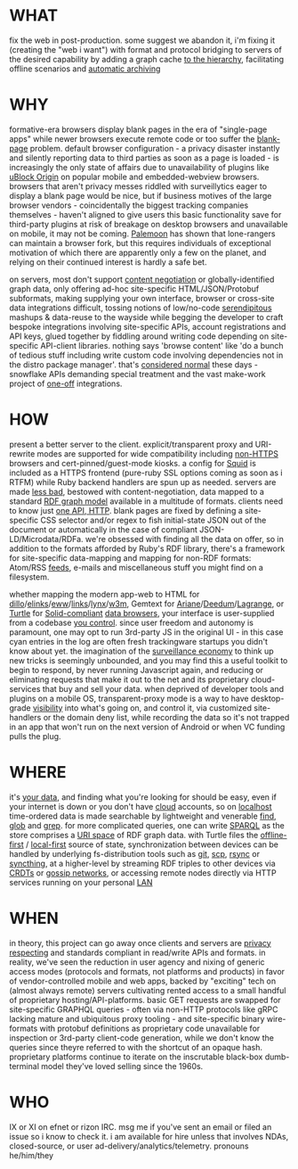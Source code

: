 # WHAT

fix the web in post-production. some suggest we abandon it, i'm fixing it (creating the "web i want") with format and protocol bridging to servers of the desired capability by adding a graph cache [to the hierarchy](https://gist.github.com/paniq/bf5b291949be14771344b19a38f042c0), facilitating offline scenarios and [automatic archiving](https://beepb00p.xyz/sad-infra.html)

# WHY

formative-era browsers display blank pages in the era of "single-page apps" while newer browsers execute remote code or too suffer the [blank-page](https://docs.google.com/presentation/d/120CBI6_gIGqKflXoGp8UMpge1OJ7hfHNNl7JLARUT_o/edit#slide=id.p) problem. default browser configuration - a privacy disaster instantly and silently reporting data to third parties as soon as a page is loaded - is increasingly the only state of affairs due to unavailability of plugins like [uBlock Origin](https://github.com/gorhill/uBlock) on popular mobile and embedded-webview browsers. browsers that aren't privacy messes riddled with surveillytics eager to display a blank page would be nice, but if business motives of the large browser vendors - coincidentally the biggest tracking companies themselves - haven't aligned to give users this basic functionality save for third-party plugins at risk of breakage on desktop browsers and unavailable on mobile, it may not be coming. [Palemoon](https://forum.palemoon.org/) has shown that lone-rangers can maintain a browser fork, but this requires individuals of exceptional motivation of which there are apparently only a few on the planet, and relying on their continued interest is hardly a safe bet.

on servers, most don't support [content negotiation](https://www.w3.org/DesignIssues/Conneg) or globally-identified graph data, only offering ad-hoc site-specific HTML/JSON/Protobuf subformats, making supplying your own interface, browser or cross-site data integrations difficult, tossing notions of low/no-code [serendipitous](https://noeldemartin.com/blog/interoperable-serendipity) mashups & data-reuse to the wayside while begging the developer to craft bespoke integrations involving site-specific APIs, account registrations and API keys, glued together by fiddling around writing code depending on site-specific API-client libraries. nothing says 'browse content' like 'do a bunch of tedious stuff including write custom code involving dependencies not in the distro package manager'. that's [considered normal](https://doriantaylor.com/the-symbol-management-problem#:~:text=age%20of%20APIs) these days - snowflake APIs demanding special treatment and the vast make-work project of [one-off](https://subconscious.substack.com/p/composability-with-other-tools) integrations.

# HOW

present a better server to the client. explicit/transparent proxy and URI-rewrite modes are supported for wide compatibility including [non-HTTPS](http://michael.orlitzky.com/articles/lets_not_encrypt.xhtml) browsers and cert-pinned/guest-mode kiosks. a config for [Squid](http://www.squid-cache.org/) is  included as a HTTPS frontend (pure-ruby SSL options coming as soon as i RTFM) while Ruby backend handlers are spun up as needed. servers are made [less bad](http://suckless.org/philosophy/), bestowed with content-negotiation, data mapped to a standard [RDF graph model](https://www.w3.org/RDF/) available in a multitude of formats. clients need to know just [one API, HTTP](https://ruben.verborgh.org/blog/2013/11/29/the-lie-of-the-api/). blank pages are fixed by defining a site-specific CSS selector and/or regex to fish initial-state JSON out of the document or automatically in the case of compliant JSON-LD/Microdata/RDFa. we're obsessed with finding all the data on offer, so in addition to the formats afforded by Ruby's RDF library, there's a framework for site-specific data-mapping and mapping for non-RDF formats: Atom/RSS [feeds](https://karl-voit.at/2020/10/23/avoid-web-forums/), e-mails and miscellaneous stuff you might find on a filesystem.

whether mapping the modern app-web to HTML for [dillo](https://www.dillo.org/)/[elinks](http://elinks.or.cz/)/[eww](https://www.gnu.org/software/emacs/manual/html_mono/eww.html)/[links](http://links.twibright.com/)/[lynx](https://lynx.browser.org/)/[w3m](http://w3m.sourceforge.net/), Gemtext for [Ariane](https://gitlab.com/fdroid/fdroiddata/-/issues/2504#note_706152792)/[Deedum](https://github.com/snoe/deedum)/[Lagrange](https://gmi.skyjake.fi/lagrange/), or [Turtle](https://en.wikipedia.org/wiki/Turtle_(syntax)) for [Solid-compliant](https://gitter.im/solid/specification) [data browsers](https://github.com/solid/data-kitchen), your interface is user-supplied from a codebase [you control](https://www.gnu.org/philosophy/keep-control-of-your-computing.en.html#content). since user freedom and autonomy is paramount, one may opt to run 3rd-party JS in the original UI - in this case cyan entries in the log are often fresh trackingware startups you didn't know about yet. the imagination of the [surveillance economy](https://news.harvard.edu/gazette/story/2019/03/harvard-professor-says-surveillance-capitalism-is-undermining-democracy/) to think up new tricks is seemingly unbounded, and you may find this a useful toolkit to begin to respond, by never running Javascript again, and reducing or eliminating requests that make it out to the net and its proprietary cloud-services that buy and sell your data. when deprived of developer tools and plugins on a mobile OS, transparent-proxy mode is a way to have desktop-grade [visibility](https://github.com/OxfordHCC/tracker-control-android) into what's going on, and control it, via customized site-handlers or the domain deny list, while recording the data so it's not trapped in an app that won't run on the next version of Android or when VC funding pulls the plug.

# WHERE

it's [your data](https://www.youtube.com/watch?v=-RoINZt-0DQ), and finding what you're looking for should be easy, even if your internet is down or you don't have [cloud](https://martin.kleppmann.com/2021/04/14/goodbye-gpl.html#the-enemy-has-changed) accounts, so on [localhost](http://localhost/) time-ordered data is made searchable by lightweight and venerable [find](https://www.gnu.org/software/findutils/manual/html_mono/find.html), [glob](https://en.wikipedia.org/wiki/Glob_(programming)) and [grep](https://www.gnu.org/software/grep/manual/grep.html). for more complicated queries, one can write [SPARQL](https://github.com/ruby-rdf/sparql) as the store comprises a [URI space](https://www.w3.org/DesignIssues/Axioms.html#uri) of RDF graph data. with Turtle files the [offline-first](https://offlinefirst.org/) / [local-first](https://www.inkandswitch.com/local-first.html) source of state, synchronization between devices can be handled by underlying fs-distribution tools such as [git](gemini://gemini.circumlunar.space/~solderpunk/gemlog/low-budget-p2p-content-distribution-with-git.gmi), [scp](https://github.com/openssh/openssh-portable/blob/master/scp.c), [rsync](https://wiki.archlinux.org/index.php/Rsync) or [syncthing](https://syncthing.net/), at a higher-level by streaming RDF triples to other devices via [CRDTs](https://openengiadina.gitlab.io/dmc/) or [gossip networks](https://github.com/libp2p/specs/blob/master/pubsub/gossipsub/gossipsub-v1.1.md), or accessing remote nodes directly via HTTP services running on your personal [LAN](https://www.defined.net/nebula/)

# WHEN

in theory, this project can go away once clients and servers are [privacy respecting](https://privacypatterns.org/patterns/) and standards compliant in read/write APIs and formats. in reality, we've seen the reduction in user agency and nixing of generic access modes (protocols and formats, not platforms and products) in favor of vendor-controlled mobile and web apps, backed by "exciting" tech on (almost always remote) servers cultivating rented access to a small handful of proprietary hosting/API-platforms. basic GET requests are swapped for site-specific GRAPHQL queries - often via non-HTTP protocols like gRPC lacking mature and ubiquitous proxy tooling - and site-specific binary wire-formats with protobuf definitions as proprietary code unavailable for inspection or 3rd-party client-code generation, while we don't know the queries since theyre referred to with the shortcut of an opaque hash. proprietary platforms continue to iterate on the inscrutable black-box dumb-terminal model they've loved selling since the 1960s.

# WHO

IX or XI on efnet or rizon IRC. msg me if you've sent an email or filed an issue so i know to check it. i am available for hire unless that involves NDAs, closed-source, or user ad-delivery/analytics/telemetry. pronouns he/him/they